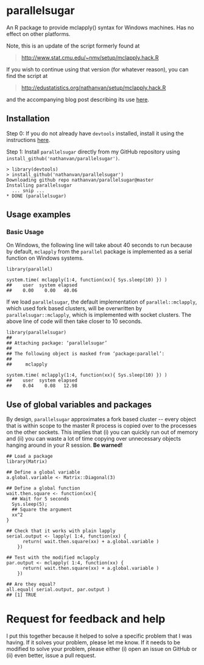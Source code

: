 # parallelsugar

An R package to provide mclapply() syntax for Windows machines. Has no effect on other platforms.

Note, this is an update of the script formerly found at

> http://www.stat.cmu.edu/~nmv/setup/mclapply.hack.R

If you wish to continue using that version (for whatever reason), you can find the script at 

> http://edustatistics.org/nathanvan/setup/mclapply.hack.R

and the accompanying blog post describing its use [here](http://edustatistics.org/nathanvan/2014/07/14/implementing-mclapply-on-windows/).

## Installation 

Step 0: If you do not already have `devtools` installed, install it using the instructions [here](http://www.rstudio.com/products/rpackages/devtools/).

Step 1: Install `parallelsugar` directly from my GitHub repository using `install_github('nathanvan/parallelsugar')`.

```{r}
> library(devtools)
> install_github('nathanvan/parallelsugar')
Downloading github repo nathanvan/parallelsugar@master
Installing parallelsugar
  ... snip ...
* DONE (parallelsugar)
```

## Usage examples


### Basic Usage
On Windows, the following line will take about 40 seconds to run because by default, `mclapply` from the `parallel` package is implemented as a serial function on Windows systems.
```{r}
library(parallel) 

system.time( mclapply(1:4, function(xx){ Sys.sleep(10) }) )
##    user  system elapsed 
##    0.00    0.00   40.06 
```

If we load `parallelsugar`, the default implementation of `parallel::mclapply`, which used fork based clusters, will be overwritten by `parallelsugar::mclapply`, which is implemented with socket clusters. The above line of code will then take closer to 10 seconds. 

```{r}
library(parallelsugar)
## 
## Attaching package: ‘parallelsugar’
## 
## The following object is masked from ‘package:parallel’:
## 
##     mclapply
    
system.time( mclapply(1:4, function(xx){ Sys.sleep(10) }) )
##    user  system elapsed 
##    0.04    0.08   12.98 
```

## Use of global variables and packages

By design, `parallelsugar` approximates a fork based cluster -- every object that is within scope to the master R process is copied over to the processes on the other sockets. This implies that (i) you can quickly run out of memory and (ii) you can waste a lot of time copying over unnecessary objects hanging around in your R session. **Be warned!**

```{r}
## Load a package 
library(Matrix)

## Define a global variable
a.global.variable <- Matrix::Diagonal(3)

## Define a global function 
wait.then.square <- function(xx){
  ## Wait for 5 seconds
  Sys.sleep(5);
  ## Square the argument
  xx^2 
}

## Check that it works with plain lapply
serial.output <- lapply( 1:4, function(xx) {
      return( wait.then.square(xx) + a.global.variable )
    }) 

## Test with the modified mclapply  
par.output <- mclapply( 1:4, function(xx) {
      return( wait.then.square(xx) + a.global.variable )
    })

## Are they equal? 
all.equal( serial.output, par.output )
## [1] TRUE
```

# Request for feedback and help

I put this together because it helped to solve a specific problem that I was having. If it solves your problem, please let me know. If it needs to be modified to solve your problem, please either (i) open an issue on GitHub or (ii) even better, issue a pull request. 

